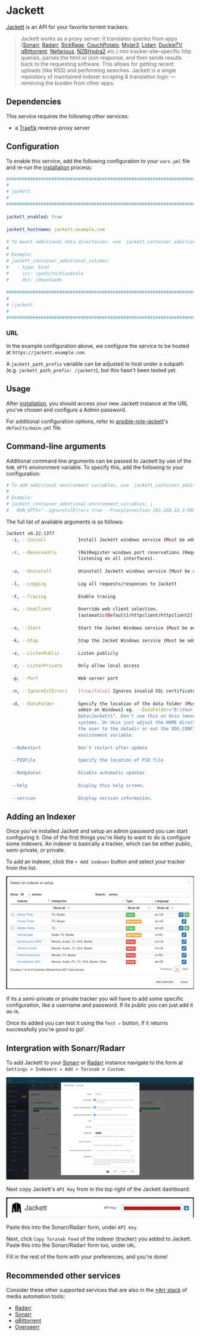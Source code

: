 # Jackett

[Jackett](https://github.com/Jackett/Jackett) is an API for your favorite torrent trackers.

> Jackett works as a proxy server: it translates queries from apps ([Sonarr](https://github.com/Sonarr/Sonarr), [Radarr](https://github.com/Radarr/Radarr), [SickRage](https://sickrage.github.io/), [CouchPotato](https://couchpota.to/), [Mylar3](https://github.com/mylar3/mylar3), [Lidarr](https://github.com/lidarr/lidarr), [DuckieTV](https://github.com/SchizoDuckie/DuckieTV), [qBittorrent](https://www.qbittorrent.org/), [Nefarious](https://github.com/lardbit/nefarious), [NZBHydra2](https://github.com/theotherp/nzbhydra2) etc.) into tracker-site-specific http queries, parses the html or json response, and then sends results back to the requesting software. This allows for getting recent uploads (like RSS) and performing searches. Jackett is a single repository of maintained indexer scraping & translation logic — removing the burden from other apps.

## Dependencies

This service requires the following other services:

- a [Traefik](traefik.md) reverse-proxy server

## Configuration

To enable this service, add the following configuration to your `vars.yml` file and re-run the [installation](../installing.md) process:

```yaml
########################################################################
#                                                                      #
# jackett                                                              #
#                                                                      #
########################################################################

jackett_enabled: true

jackett_hostname: jackett.example.com

# To mount additional data directories, use `jackett_container_additional_volumes`
#
# Example:
# jackett_container_additional_volumes:
#   - type: bind
#     src: /path/to/blackhole
#     dst: /downloads

########################################################################
#                                                                      #
# /jackett                                                             #
#                                                                      #
########################################################################
```

### URL

In the example configuration above, we configure the service to be hosted at `https://jackett.example.com`.

A `jackett_path_prefix` variable can be adjusted to host under a subpath (e.g. `jackett_path_prefix: /jackett`), but this hasn't been tested yet.

## Usage

After [installation](../installing.md), you should access your new Jackett instance at the URL you've chosen and configure a Admin password.

For additional configuration options, refer to [ansible-role-jackett](https://github.com/spatterIight/ansible-role-jackett)'s `defaults/main.yml` file.

## Command-line arguments

Additional command line arguments can be passed to Jackett by use of the `RUN_OPTS` environment variable. To specify this, add the following to your configuration:

```yaml
# To add additional environment variables, use `jackett_container_additional_environment_variables`
#
# Example:
# jackett_container_additional_environment_variables: |
#   RUN_OPTS="--IgnoreSslErrors true --ProxyConnection 192.168.10.3:9999"
```

The full list of available arguments is as follows:

```sh
Jackett v0.22.1377
  -i, --Install            Install Jackett windows service (Must be admin)

  -r, --ReserveUrls        (Re)Register windows port reservations (Required for
                           listening on all interfaces).

  -u, --Uninstall          Uninstall Jackett windows service (Must be admin).

  -l, --Logging            Log all requests/responses to Jackett

  -t, --Tracing            Enable tracing

  -c, --UseClient          Override web client selection.
                           [automatic(Default)/httpclient/httpclient2]

  -s, --Start              Start the Jacket Windows service (Must be admin)

  -k, --Stop               Stop the Jacket Windows service (Must be admin)

  -x, --ListenPublic       Listen publicly

  -z, --ListenPrivate      Only allow local access

  -p, --Port               Web server port

  -n, --IgnoreSslErrors    [true/false] Ignores invalid SSL certificates

  -d, --DataFolder         Specify the location of the data folder (Must be
                           admin on Windows) eg. --DataFolder="D:\Your
                           Data\Jackett\". Don't use this on Unix (mono)
                           systems. On Unix just adjust the HOME directory of
                           the user to the datadir or set the XDG_CONFIG_HOME
                           environment variable.

  --NoRestart              Don't restart after update

  --PIDFile                Specify the location of PID file

  --NoUpdates              Disable automatic updates

  --help                   Display this help screen.

  --version                Display version information.
```

## Adding an Indexer

Once you've installed Jackett and setup an admin password you can start configuring it. One of the first things you're likely to want to do is configure some indexers. An indexer is basically a tracker, which can be either public, semi-private, or private.

To add an indexer, click the `+ Add indexer` button and select your tracker from the list.

![Jackett Add Indexer](../assets/jackett/add-indexer.png)

If its a semi-private or private tracker you will have to add some specific configuration, like a username and password. If its public you can just add it as-is.

Once its added you can test it using the `Test ✓` button, if it returns successfully you're good to go!

## Intergration with Sonarr/Radarr

To add Jackett to your [Sonarr](sonarr.md) or [Radarr](radarr.md) instance navigate to the form at `Settings > Indexers > Add > Torznab > Custom`:

![Sonarr Add Indexer](../assets/sonarr/add-indexer.png)

Next copy Jackett's `API Key` from in the top right of the Jackett dashboard:

![Jackett API Key](../assets/jackett/api-key.png)

Paste this into the Sonarr/Radarr form, under `API Key`.

Next, click `Copy Torznab Feed` of the indexer (tracker) you added to Jackett. Paste this into the Sonarr/Radarr form too, under `URL`.

Fill in the rest of the form with your preferences, and you're done!

## Recommended other services

Consider these other supported services that are also in the [*Arr stack](https://wiki.servarr.com/) of media automation tools:

- [Radarr](radarr.md)
- [Sonarr](sonarr.md)
- [qBittorrent](qbittorrent.md)
- [Overseerr](overseerr.md)
